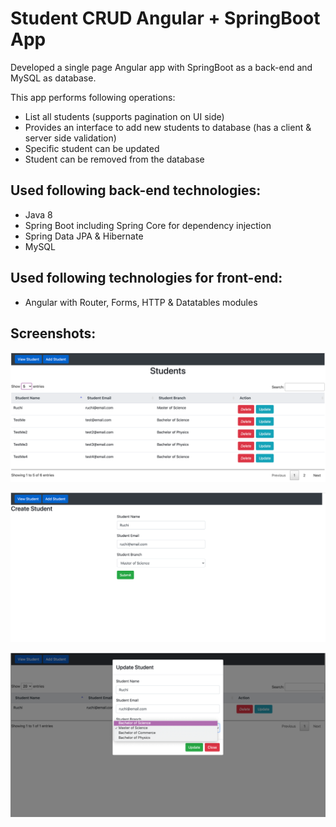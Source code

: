 # Student CRUD Angular + SpringBoot App

Developed a single page Angular app with SpringBoot as a back-end and MySQL as database.

This app performs following operations:
- List all students (supports pagination on UI side)
- Provides an interface to add new students to database (has a client & server side validation)
- Specific student can be updated
- Student can be removed from the database

## Used following back-end technologies:
- Java 8
- Spring Boot including Spring Core for dependency injection
- Spring Data JPA & Hibernate
- MySQL

## Used following technologies for front-end:
- Angular with Router, Forms, HTTP & Datatables modules

## Screenshots:

![List-Students-Image](./images/img_2.png)

![Add-Student-Image](./images/img.png)

![Update-Student-Image](./images/img_1.png)


